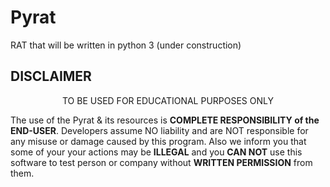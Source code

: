 # Pyrat
RAT that will be written in python 3 (under construction)


## DISCLAIMER

<p align="center">
  TO BE USED FOR EDUCATIONAL PURPOSES ONLY
</p>

The use of the Pyrat & its resources is **COMPLETE RESPONSIBILITY of the END-USER**. Developers assume NO liability and are NOT responsible for any misuse or damage caused by this program. Also we inform you that some of your your actions may be **ILLEGAL** and you **CAN NOT** use this software to test person or company without **WRITTEN PERMISSION** from them.

